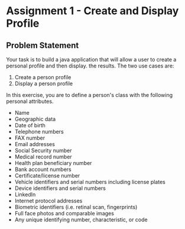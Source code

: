 # Assignment 1 - Create and Display Profile

## Problem Statement
Your task is to build a java application that will allow a user to create a personal profile and then display. the results. The two use cases are:
 
 1. Create a person profile
 2. Display a person profile

In this exercise, you are to define a person's class with the following personal attributes.

- Name
- Geographic data
- Date of birth
- Telephone numbers
- FAX number
- Email addresses
- Social Security number
- Medical record number
- Health plan beneficiary number
- Bank account numbers
- Certificate/license number
- Vehicle identifiers and serial numbers including license plates
- Device identifiers and serial numbers
- LinkedIn
- Internet protocol addresses
- Biometric identifiers (i.e. retinal scan, fingerprints)
- Full face photos and comparable images
- Any unique identifying number, characteristic, or code
